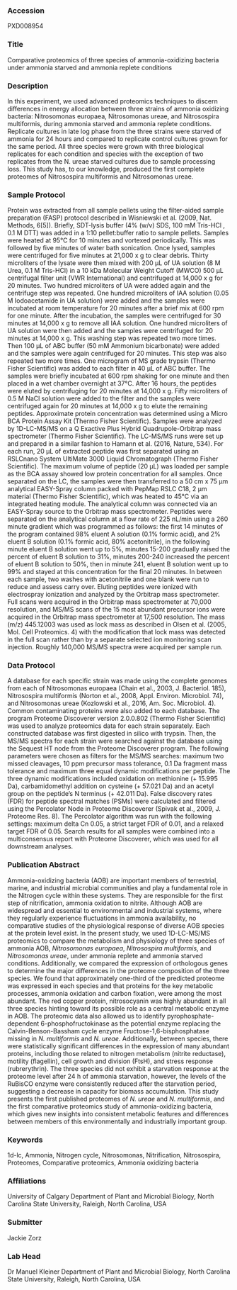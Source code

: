 ### Accession
PXD008954

### Title
Comparative proteomics of three species of ammonia-oxidizing bacteria under ammonia starved and ammonia replete conditions

### Description
In this experiment, we used advanced proteomics techniques to discern differences in energy allocation between three strains of ammonia oxidizing bacteria: Nitrosomonas europaea, Nitrosomonas ureae, and Nitrosospira multiformis, during ammonia starved and ammonia replete conditions. Replicate cultures in late log phase from the three strains were starved of ammonia for 24 hours and compared to replicate control cultures grown for the same period. All three species were grown with three biological replicates for each condition and species with the exception of two replicates from the N. ureae starved cultures due to sample processing loss. This study has, to our knowledge, produced the first complete proteomes of Nitrosospira multiformis and Nitrosomonas ureae.

### Sample Protocol
Protein was extracted from all sample pellets using the filter-aided sample preparation (FASP) protocol described in Wisniewski et al. (2009, Nat. Methods, 6[5]). Briefly, SDT-lysis buffer (4% (w/v) SDS, 100 mM Tris-HCl , 0.1 M DTT) was added in a 1:10 pellet:buffer ratio to sample pellets.  Samples were heated at 95°C for 10 minutes and vortexed periodically. This was followed by five minutes of water bath sonication. Once lysed, samples were centrifuged for five minutes at 21,000 x g to clear debris. Thirty microliters of the lysate were then mixed with 200 µL of UA solution (8 M Urea, 0.1 M Tris-HCl) in a 10 kDa Molecular Weight Cutoff (MWCO) 500 µL centrifugal filter unit (VWR International) and centrifuged at 14,000 x g for 20 minutes.  Two hundred microliters of UA were added again and the centrifuge step was repeated.  One hundred microliters of IAA solution (0.05 M Iodoacetamide in UA solution) were added and the samples were incubated at room temperature for 20 minutes after a brief mix at 600 rpm for one minute.  After the incubation, the samples were centrifuged for 30 minutes at 14,000 x g to remove all IAA solution. One hundred microliters of UA solution were then added and the samples were centrifuged for 20 minutes at 14,000 x g. This washing step was repeated two more times.  Then 100 µL of ABC buffer (50 mM Ammonium bicarbonate) were added and the samples were again centrifuged for 20 minutes. This step was also repeated two more times.  One microgram of MS grade trypsin (Thermo Fisher Scientific) was added to each filter in 40 µL of ABC buffer.  The samples were briefly incubated at 600 rpm shaking for one minute and then placed in a wet chamber overnight at 37°C.  After 16 hours, the peptides were eluted by centrifuging for 20 minutes at 14,000 x g. Fifty microliters of 0.5 M NaCl solution were added to the filter and the samples were centrifuged again for 20 minutes at 14,000 x g to elute the remaining peptides. Approximate protein concentration was determined using a Micro BCA Protein Assay Kit (Thermo Fisher Scientific).          Samples were analyzed by 1D-LC-MS/MS on a Q Exactive Plus Hybrid Quadrupole-Orbitrap mass spectrometer (Thermo Fisher Scientific). The LC-MS/MS runs were set up and prepared in a similar fashion to Hamann et al. (2016, Nature, 534). For each run, 20 µL of extracted peptide was first separated using an RSLCnano System UltiMate 3000 Liquid Chromatograph (Thermo Fisher Scientific). The maximum volume of peptide (20 µL) was loaded per sample as the BCA assay showed low protein concentration for all samples.  Once separated on the LC, the samples were then transferred to a 50 cm x 75 µm analytical EASY-Spray column packed with PepMap RSLC C18, 2 µm material (Thermo Fisher Scientific), which was heated to 45°C via an integrated heating module.  The analytical column was connected via an EASY-Spray source to the Orbitrap mass spectrometer.  Peptides were separated on the analytical column at a flow rate of 225 nL/min using a 260 minute gradient which was programmed as follows: the first 14 minutes of the program contained 98% eluent A solution (0.1% formic acid), and 2% eluent B solution (0.1% formic acid, 80% acetonitrile), in the following minute eluent B solution went up to 5%, minutes 15-200 gradually raised the percent of eluent B solution to 31%, minutes 200-240 increased the percent of eluent B solution to 50%, then in minute 241, eluent B solution went up to 99% and stayed at this concentration for the final 20 minutes. In between each sample, two washes with acetonitrile and one blank were run to reduce and assess carry over. Eluting peptides were ionized with electrospray ionization and analyzed by the Orbitrap mass spectrometer. Full scans were acquired in the Orbitrap mass spectrometer at 70,000 resolution, and MS/MS scans of the 15 most abundant precursor ions were acquired in the Orbitrap mass spectrometer at 17,500 resolution.  The mass (m/z) 445.12003 was used as lock mass as described in Olsen et al. (2005, Mol. Cell Proteomics. 4) with the modification that lock mass was detected in the full scan rather than by a separate selected ion monitoring scan injection.  Roughly 140,000 MS/MS spectra were acquired per sample run.

### Data Protocol
A database for each specific strain was made using the complete genomes from each of Nitrosomonas europaea (Chain et al., 2003, J. Bacteriol. 185), Nitrosospira multiformis (Norton et al., 2008, Appl. Environ. Microbiol. 74), and Nitrosomonas ureae (Kozlowski et al., 2016, Am. Soc. Microbiol. 4). Common contaminating proteins were also added to each database. The program Proteome Discoverer version 2.0.0.802 (Thermo Fisher Scientific) was used to analyze proteomics data for each strain separately.  Each constructed database was first digested in silico with trypsin.  Then, the MS/MS spectra for each strain were searched against the database using the Sequest HT node from the Proteome Discoverer program.  The following parameters were chosen as filters for the MS/MS searches: maximum two missed cleavages, 10 ppm precursor mass tolerance, 0.1 Da fragment mass tolerance and maximum three equal dynamic modifications per peptide. The three dynamic modifications included oxidation on methionine (+ 15.995 Da), carbamidomethyl addition on cysteine (+ 57.021 Da) and an acetyl group on the peptide’s N terminus (+ 42.011 Da). False discovery rates (FDR) for peptide spectral matches (PSMs) were calculated and filtered using the Percolator Node in Proteome Discoverer (Spivak et al., 2009, J. Proteome Res. 8). The Percolator algorithm was run with the following settings: maximum delta Cn 0.05, a strict target FDR of 0.01, and a relaxed target FDR of 0.05.   Search results for all samples were combined into a multiconsensus report with Proteome Discoverer, which was used for all downstream analyses.

### Publication Abstract
Ammonia-oxidizing bacteria (AOB) are important members of terrestrial, marine, and industrial microbial communities and play a fundamental role in the Nitrogen cycle within these systems. They are responsible for the first step of nitrification, ammonia oxidation to nitrite. Although AOB are widespread and essential to environmental and industrial systems, where they regularly experience fluctuations in ammonia availability, no comparative studies of the physiological response of diverse AOB species at the protein level exist. In the present study, we used 1D-LC-MS/MS proteomics to compare the metabolism and physiology of three species of ammonia AOB, <i>Nitrosomonas europaea</i>, <i>Nitrosospira multiformis</i>, and <i>Nitrosomonas ureae</i>, under ammonia replete and ammonia starved conditions. Additionally, we compared the expression of orthologous genes to determine the major differences in the proteome composition of the three species. We found that approximately one-third of the predicted proteome was expressed in each species and that proteins for the key metabolic processes, ammonia oxidation and carbon fixation, were among the most abundant. The red copper protein, nitrosocyanin was highly abundant in all three species hinting toward its possible role as a central metabolic enzyme in AOB. The proteomic data also allowed us to identify pyrophosphate-dependent 6-phosphofructokinase as the potential enzyme replacing the Calvin-Benson-Bassham cycle enzyme Fructose-1,6-bisphosphatase missing in <i>N. multiformis</i> and <i>N. ureae</i>. Additionally, between species, there were statistically significant differences in the expression of many abundant proteins, including those related to nitrogen metabolism (nitrite reductase), motility (flagellin), cell growth and division (FtsH), and stress response (rubrerythrin). The three species did not exhibit a starvation response at the proteome level after 24 h of ammonia starvation, however, the levels of the RuBisCO enzyme were consistently reduced after the starvation period, suggesting a decrease in capacity for biomass accumulation. This study presents the first published proteomes of <i>N. ureae</i> and <i>N. multiformis</i>, and the first comparative proteomics study of ammonia-oxidizing bacteria, which gives new insights into consistent metabolic features and differences between members of this environmentally and industrially important group.

### Keywords
1d-lc, Ammonia, Nitrogen cycle, Nitrosomonas, Nitrification, Nitrosospira, Proteomes, Comparative proteomics, Ammonia oxidizing bacteria

### Affiliations
University of Calgary
Department of Plant and Microbial Biology, North Carolina State University, Raleigh, North Carolina, USA

### Submitter
Jackie Zorz

### Lab Head
Dr Manuel Kleiner
Department of Plant and Microbial Biology, North Carolina State University, Raleigh, North Carolina, USA


